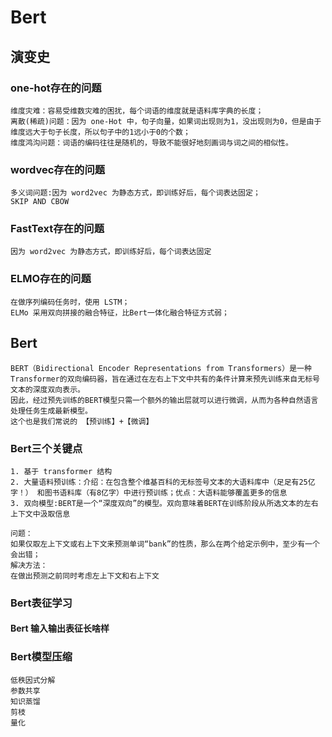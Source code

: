 # Bert
## 演变史
### one-hot存在的问题
```
维度灾难：容易受维数灾难的困扰，每个词语的维度就是语料库字典的长度；
离散(稀疏)问题：因为 one-Hot 中，句子向量，如果词出现则为1，没出现则为0，但是由于维度远大于句子长度，所以句子中的1远小于0的个数；
维度鸿沟问题：词语的编码往往是随机的，导致不能很好地刻画词与词之间的相似性。
```
### wordvec存在的问题
```
多义词问题:因为 word2vec 为静态方式，即训练好后，每个词表达固定；
SKIP AND CBOW
```
### FastText存在的问题
```
因为 word2vec 为静态方式，即训练好后，每个词表达固定
```
### ELMO存在的问题
```
在做序列编码任务时，使用 LSTM；
ELMo 采用双向拼接的融合特征，比Bert一体化融合特征方式弱；
```
## Bert
```
BERT（Bidirectional Encoder Representations from Transformers）是一种Transformer的双向编码器，旨在通过在左右上下文中共有的条件计算来预先训练来自无标号文本的深度双向表示。
因此，经过预先训练的BERT模型只需一个额外的输出层就可以进行微调，从而为各种自然语言处理任务生成最新模型。
这个也是我们常说的 【预训练】+【微调】
```
### Bert三个关键点
```
1. 基于 transformer 结构
2. 大量语料预训练：介绍：在包含整个维基百科的无标签号文本的大语料库中（足足有25亿字！） 和图书语料库（有8亿字）中进行预训练；优点：大语料能够覆盖更多的信息
3. 双向模型:BERT是一个“深度双向”的模型。双向意味着BERT在训练阶段从所选文本的左右上下文中汲取信息
```
```
问题：
如果仅取左上下文或右上下文来预测单词“bank”的性质，那么在两个给定示例中，至少有一个会出错；
解决方法：
在做出预测之前同时考虑左上下文和右上下文
```
### Bert表征学习
#### Bert 输入输出表征长啥样

### Bert模型压缩
```
低秩因式分解
参数共享
知识蒸馏
剪枝
量化
```
